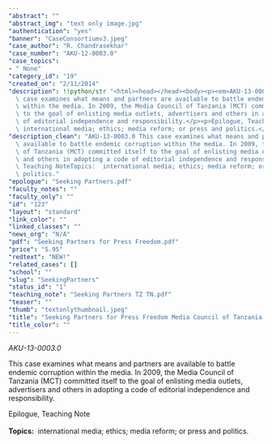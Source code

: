 ```yaml
---
"abstract": ""
"abstract_img": "text only image.jpg"
"authentication": "yes"
"banner": "CaseConsortiumv3.jpeg"
"case_author": "R. Chandrasekhar"
"case_number": "AKU-12-0003.0"
"case_topics":
- " None"
"category_id": "19"
"created_on": "2/11/2014"
"description": !!python/str "<html><head></head><body><p><em>AKU-13-0003.0 </em></p><p>This\
  \ case examines what means and partners are available to battle endemic corruption\
  \ within the media. In 2009, the Media Council of Tanzania (MCT) committed itself\
  \ to the goal of enlisting media outlets, advertisers and others in adopting a code\
  \ of editorial independence and responsibility.</p><p>Epilogue, Teaching Note<br/><br/><strong>Topics:</strong> \
  \ international media; ethics; media reform; or press and politics.</p></body></html>"
"description_clean": "AKU-13-0003.0 This case examines what means and partners are\
  \ available to battle endemic corruption within the media. In 2009, the Media Council\
  \ of Tanzania (MCT) committed itself to the goal of enlisting media outlets, advertisers\
  \ and others in adopting a code of editorial independence and responsibility.Epilogue,\
  \ Teaching NoteTopics:  international media; ethics; media reform; or press and\
  \ politics."
"epologue": "Seeking Partners.pdf"
"faculty_notes": ""
"faculty_only": ""
"id": "123"
"layout": "standard"
"link_color": ""
"linked_classes": ""
"news_org": "N/A"
"pdf": "Seeking Partners for Press Freedom.pdf"
"price": "5.95"
"redtext": "NEW!"
"related_cases": []
"school": ""
"slug": "SeekingPartners"
"status_id": "1"
"teaching_note": "Seeking Partners TZ TN.pdf"
"teaser": ""
"thumb": "textonlythumbnail.jpeg"
"title": "Seeking Partners for Press Freedom Media Council of Tanzania and DEFIR"
"title_color": ""
---
```

<html><head></head><body><p><em>AKU-13-0003.0 </em></p><p>This case examines what means and partners are available to battle endemic corruption within the media. In 2009, the Media Council of Tanzania (MCT) committed itself to the goal of enlisting media outlets, advertisers and others in adopting a code of editorial independence and responsibility.</p><p>Epilogue, Teaching Note<br/><br/><strong>Topics:</strong>  international media; ethics; media reform; or press and politics.</p></body></html>
